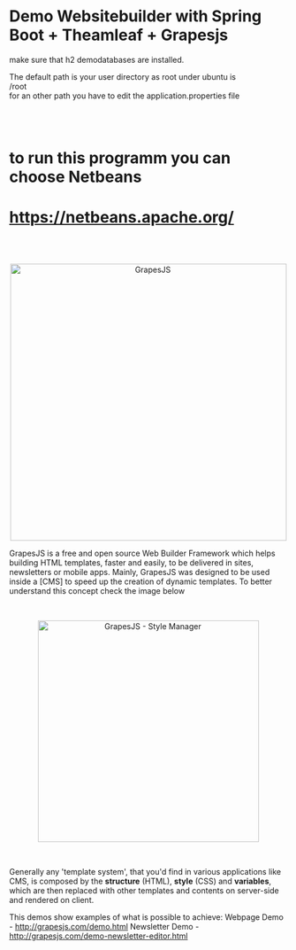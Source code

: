 
Demo Websitebuilder with Spring Boot + Theamleaf + Grapesjs
============================================================

make sure that h2 demodatabases are installed.

The default path is your user directory as root
under ubuntu is
<br/>
/root
<br/>
for an other path you have to edit the application.properties file

<br/>
<br/>

to run this programm you can choose Netbeans
=============================================
https://netbeans.apache.org/
==============================================

<br/>
<br/>





<p align="center"><img src="http://grapesjs.com/img/grapesjs-front-page-m.jpg" alt="GrapesJS" width="500" align="center"/></p>


GrapesJS is a free and open source Web Builder Framework which helps building HTML templates, faster and easily, to be delivered in sites, newsletters or mobile apps. Mainly, GrapesJS was designed to be used inside a [CMS] to speed up the creation of dynamic templates. To better understand this concept check the image below

<br/>
<p align="center"><img src="http://grapesjs.com/img/gjs-concept.png" alt="GrapesJS - Style Manager" height="400" align="center"/></p>
<br/>

Generally any 'template system', that you'd find in various applications like CMS, is composed by the **structure** (HTML), **style** (CSS) and **variables**, which are then replaced with other templates and contents on server-side and rendered on client.

This demos show examples of what is possible to achieve:
Webpage Demo - http://grapesjs.com/demo.html
Newsletter Demo - http://grapesjs.com/demo-newsletter-editor.html